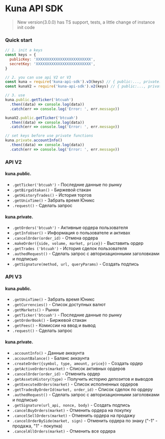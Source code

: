 # Kuna API SDK

> New version(3.0.0) has TS support, tests, a little change of instance init code

### Quick start
```js
// 1. init a keys
const keys = {
  publicKey: 'XXXXXXXXXXXXXXXXXXXXXXXXX',
  secretKey: 'XXXXXXXXXXXXXXXXXXXXXXXXX',
}

// 2. you can use api V2 or V3 
const kuna = require('kuna-api-sdk').v3(keys) // { public:..., private:... }
const kunaV2 = require('kuna-api-sdk').v2(keys) // { public:..., private:... }

// 3. use 
kuna.public.getTicker('btcuah')
  .then((data) => console.log(data))
  .catch(err => console.log('Error: ', err.message))

kunaV2.public.getTicker('btcuah')
  .then((data) => console.log(data))
  .catch(err => console.log('Error: ', err.message))

// set keys before use private functions
kuna.private.accountInfo()
  .then((data) => console.log(data))
  .catch(err => console.log('Error: ', err.message))
```

### API V2
#### kuna.public.
* `.getTicker('btcuah')` - Последние данные по рынку 
* `.getBirgaStakan()` - Биржевой стакан
* `.getHistoryTrades()` -  История торгов
* `.getUnixTime()` -  Забрать время Юникс
* `.request()` -  Сделать запрос

#### kuna.private.
* `.getOrders('btcuah')` - Активные ордера пользователя 
* `.getInfoUser()` -  Информация о пользователе и активах 
* `.cancelOrder(order_id)` - Отмена ордера
* `.makeOrder({side, volume, market, price})` - Выставить ордер 
* `.getTrades ('btcuah')` - История сделок пользователя 
* `.authedRequest()` -  Сделать запрос с авторизационными заголовками и подписью
* `.getSignature(method, url, queryParams)` - Создать подпись

### API V3
#### kuna.public.
* `.getUnixTime()` - Забрать время Юникс
* `.getCurrencies()` - Список доступных валют
* `.getMarkets()` - Рынки
* `.getTicker('btcuah')` - Последние данные по рынку
* `.getOrderBook()` - Биржевой стакан
* `.getFees()` - Комиссии на ввод и вывод
* `.request()` - Сделать запрос

#### kuna.private.
* `.accountInfo()` - Данные аккаунта
* `.accountBalance()` -  Баланс аккаунта 
* `.createOrder({symbol, type, amount, price})` - Создать ордер
* `.getActiveOrders(market)` - Список активных ордеров
* `.cancelOrder(order_id)` - Отменить ордер
* `.getAssetsHistory(type)` -  Получить историю депозитов и выводов
* `.getExecutedOrders(market)` -  Список исполненных ордеров
* `.getTradesByOrderId(market, order_id)` -  Список сделок по ордеру
* `.authedRequest()` -  Сделать запрос с авторизационными заголовками и подписью
* `.getSignature(url_api, nonce, body)` - Создать подпись
* `.cancelBuyOrders(market)` - Отменить ордера на покупку
* `.cancelSellOrders(market)` - Отменить ордера на продажу
* `.cancelOrderBySide(market, sign)` - Отменить ордера по знаку ("-1" - продажа, "1" - покупка)
* `.cancelAllOrders(market)` - Отменить все ордера 
